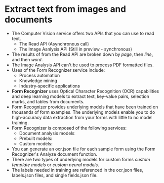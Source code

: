 # Extract text from images and documents

- The Computer Vision service offers two APIs that you can use to read text.
    - The Read API (Asynchronous call)
    - The Image Aanlysis API (Still in preview - synchronous)
- The results of from the Read API are broken down by *page*, then *line*, and then *word*. 
- The Image Analysis API can't be used to process PDF formatted files.
- Uses of the Form Recognizer service include:
    - Process automation
    - Knowledge mining
    - Industry-specific applications
- **Form Recognizer** uses Optical Character Recognition (OCR) capabilities and deep learning models to extract text, key-value pairs, selection marks, and tables from documents.
-  Form Recognizer provides underlying models that have been trained on thousands of form examples. The underlying models enable you to do high-accuracy data extraction from your forms with little to no model training.
- Form Recognizer is composed of the following services:
    - Document analysis models:
    - Prebuilt models:
    - Custom models: 
- You can generate an ocr.json file for each sample form using the Form Recognizer's Analyze document function.
- There are two types of underlying models for custom forms *custom template models* or *custom neural models*.
- The labels needed in training are referenced in the ocr.json files, labels.json files, and single fields.json file.